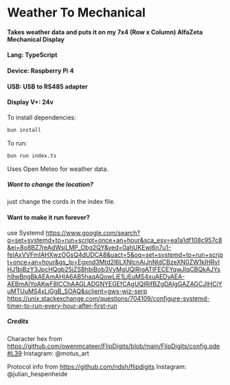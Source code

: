 # Weather To Mechanical
#### Takes weather data and puts it on my 7x4 (Row x Column) AlfaZeta Mechanical Display
#### Lang: TypeScript
#### Device: Raspberry Pi 4 
#### USB: USB to RS485 adapter 
#### Display V+: 24v

To install dependencies:

```bash
bun install
```

To run:

```bash
bun run index.ts
```
Uses Open Meteo for weather data. 

##### Want to change the location?
just change the cords in the index file. 


#### Want to make it run forever?

use Systemd
https://www.google.com/search?q=set+systemd+to+run+script+once+an+hour&sca_esv=ea1a1df108c957c8&ei=8o8BZ7reAdWsiLMP_Obg2QY&ved=0ahUKEwi6n7u1-feIAxVVFmIAHXwzOGsQ4dUDCA8&uact=5&oq=set+systemd+to+run+script+once+an+hour&gs_lp=Egxnd3Mtd2l6LXNlcnAiJnNldCBzeXN0ZW1kIHRvIHJ1biBzY3JpcHQgb25jZSBhbiBob3VyMgUQIRigATIFECEYqwJIqCBQkAJYsh9wBngBkAEAmAHIA6AB5haqAQowLjE1LjEuMS4xuAEDyAEA-AEBmAIYoAKwF8ICChAAGLADGNYEGEfCAgUQIRifBZgDAIgGAZAGCJIHCjYuMTUuMS4xLjGgB_SOAQ&sclient=gws-wiz-serp
https://unix.stackexchange.com/questions/704109/configure-systemd-timer-to-run-every-hour-after-first-run



##### Credits

Character hex from https://github.com/owenmcateer/FlipDigits/blob/main/FlipDigits/config.pde#L39
Instagram: @motus_art

Protocol info from  https://github.com/ndsh/flipdigits
Instagram: @julian_hespenheide
